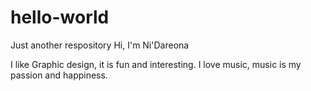 # hello-world
Just another respository
Hi, I'm Ni'Dareona 

I like Graphic design, it is fun and interesting. 
I love music, music is my passion and happiness.
